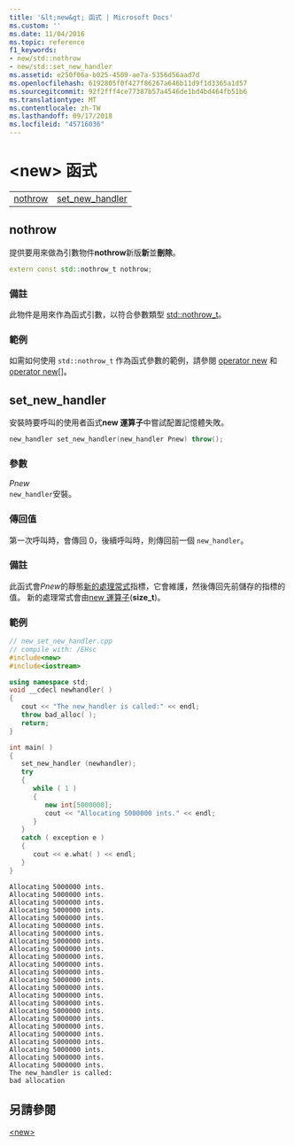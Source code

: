 ```yaml
---
title: '&lt;new&gt; 函式 | Microsoft Docs'
ms.custom: ''
ms.date: 11/04/2016
ms.topic: reference
f1_keywords:
- new/std::nothrow
- new/std::set_new_handler
ms.assetid: e250f06a-b025-4509-ae7a-5356d56aad7d
ms.openlocfilehash: 6192805f0f427f86267a646b11d9f1d3365a1d57
ms.sourcegitcommit: 92f2fff4ce77387b57a4546de1bd4bd464fb51b6
ms.translationtype: MT
ms.contentlocale: zh-TW
ms.lasthandoff: 09/17/2018
ms.locfileid: "45716036"
---
```

# <a name="ltnewgt-functions"></a>&lt;new&gt; 函式

|||
|-|-|
|[nothrow](#nothrow)|[set_new_handler](#set_new_handler)|

## <a name="nothrow"></a>  nothrow

提供要用來做為引數物件**nothrow**新版**新**並**刪除**。

```cpp
extern const std::nothrow_t nothrow;
```

### <a name="remarks"></a>備註

此物件是用來作為函式引數，以符合參數類型 [std::nothrow_t](../standard-library/nothrow-t-structure.md)。

### <a name="example"></a>範例

如需如何使用 `std::nothrow_t` 作為函式參數的範例，請參閱 [operator new](../standard-library/new-operators.md#op_new) 和 [operator new&#91;&#93;](../standard-library/new-operators.md#op_new_arr)。

## <a name="set_new_handler"></a>  set_new_handler

安裝時要呼叫的使用者函式**new 運算子**中嘗試配置記憶體失敗。

```cpp
new_handler set_new_handler(new_handler Pnew) throw();
```

### <a name="parameters"></a>參數

*Pnew*<br/>
`new_handler`安裝。

### <a name="return-value"></a>傳回值

第一次呼叫時，會傳回 0，後續呼叫時，則傳回前一個 `new_handler`。

### <a name="remarks"></a>備註

此函式會*Pnew*的靜態[新的處理常式](../standard-library/new-typedefs.md#new_handler)指標，它會維護，然後傳回先前儲存的指標的值。 新的處理常式會由[new 運算子](../standard-library/new-operators.md#op_new)(**size_t**)。

### <a name="example"></a>範例

```cpp
// new_set_new_handler.cpp
// compile with: /EHsc
#include<new>
#include<iostream>

using namespace std;
void __cdecl newhandler( )
{
   cout << "The new_handler is called:" << endl;
   throw bad_alloc( );
   return;
}

int main( )
{
   set_new_handler (newhandler);
   try
   {
      while ( 1 )
      {
         new int[5000000];
         cout << "Allocating 5000000 ints." << endl;
      }
   }
   catch ( exception e )
   {
      cout << e.what( ) << endl;
   }
}
```

```Output
Allocating 5000000 ints.
Allocating 5000000 ints.
Allocating 5000000 ints.
Allocating 5000000 ints.
Allocating 5000000 ints.
Allocating 5000000 ints.
Allocating 5000000 ints.
Allocating 5000000 ints.
Allocating 5000000 ints.
Allocating 5000000 ints.
Allocating 5000000 ints.
Allocating 5000000 ints.
Allocating 5000000 ints.
Allocating 5000000 ints.
Allocating 5000000 ints.
Allocating 5000000 ints.
Allocating 5000000 ints.
Allocating 5000000 ints.
Allocating 5000000 ints.
Allocating 5000000 ints.
Allocating 5000000 ints.
Allocating 5000000 ints.
Allocating 5000000 ints.
Allocating 5000000 ints.
The new_handler is called:
bad allocation
```

## <a name="see-also"></a>另請參閱

[\<new>](../standard-library/new.md)<br/>
